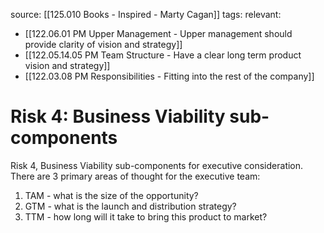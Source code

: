 source: [[125.010 Books - Inspired - Marty Cagan]]
tags:
relevant:
- [[122.06.01 PM Upper Management - Upper management should provide clarity of vision and strategy]]
- [[122.05.14.05 PM Team Structure - Have a clear long term product vision and strategy]]
- [[122.03.08 PM Responsibilities - Fitting into the rest of the company]]

# Risk 4: Business Viability sub-components

Risk 4, Business Viability sub-components for executive consideration. There are 3 primary areas of thought for the executive team:
1. TAM - what is the size of the opportunity?
2. GTM - what is the launch and distribution strategy?
3. TTM - how long will it take to bring this product to market?

